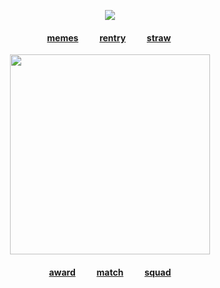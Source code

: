 <div id="header" align="center">

![](https://komarev.com/ghpvc/?username=destroy-boys&style=plastic&color=lightgray&label=_fans_&base=1000)
<div id="header" align="center">

<div id="header" align="center">

#### [memes](https://github.com/destroy-boys)  ⠀⠀‎  ‎  ‎  [rentry](https://rentry.co/tjkn)‎  ⠀⠀‎  ‎  ‎  ‎[straw](https://4megz.straw.page) ‎  

<img src=https://i.postimg.cc/RV0FmtVr/Untitled84-20250815003443.png width="320" height="320">

#### [award](https://github.com/pt-awards)  ⠀⠀‎  ‎  ‎  ‎[match](https://rentry.co/nwjns)  ⠀⠀‎  ‎  ‎  [squad](https://github.com/polysquad)

